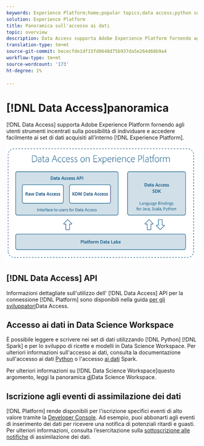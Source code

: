 ```yaml
---
keywords: Experience Platform;home;popular topics;data access;python sdk;spark sdk;data access api
solution: Experience Platform
title: Panoramica sull'accesso ai dati
topic: overview
description: Data Access supporta Adobe Experience Platform fornendo agli utenti strumenti incentrati sulla possibilità di individuare e accedere facilmente ai dataset acquisiti all'interno  Experience Platform.
translation-type: tm+mt
source-git-commit: bececfde1df15fd8648d75b937da5e264d60b9a4
workflow-type: tm+mt
source-wordcount: '173'
ht-degree: 1%

---
```



# [!DNL Data Access]panoramica

[!DNL Data Access] supporta Adobe Experience Platform fornendo agli utenti strumenti incentrati sulla possibilità di individuare e accedere facilmente ai set di dati acquisiti all’interno [!DNL Experience Platform].

![Accesso ai dati  Experience Platform](images/Data_Access_Experience_Platform.png)

## [!DNL Data Access] API

Informazioni dettagliate sull&#39;utilizzo dell&#39; [!DNL Data Access] API per la connessione [!DNL Platform] sono disponibili nella guida [per gli sviluppatori](api.md)Data Access.

## Accesso ai dati in Data Science Workspace

È possibile leggere e scrivere nei set di dati utilizzando [!DNL Python] [!DNL Spark] e per lo sviluppo di ricette e modelli in Data Science Workspace. Per ulteriori informazioni sull&#39;accesso ai dati, consulta la documentazione sull&#39;accesso ai dati [Python](../data-science-workspace/authoring/python.md) o l&#39;accesso [ai dati](../data-science-workspace/authoring/spark.md) Spark.

Per ulteriori informazioni su [!DNL Data Science Workspace]questo argomento, leggi la panoramica [di](../data-science-workspace/home.md)Data Science Workspace.

## Iscrizione agli eventi di assimilazione dei dati

[!DNL Platform] rende disponibili per l&#39;iscrizione specifici eventi di alto valore tramite la [Developer Console](https://www.adobe.com/go/devs_console_ui). Ad esempio, puoi abbonarti agli eventi di inserimento dei dati per ricevere una notifica di potenziali ritardi e guasti. Per ulteriori informazioni, consulta l’esercitazione sulla [sottoscrizione alle notifiche](../ingestion/quality/subscribe-events.md) di assimilazione dei dati.
